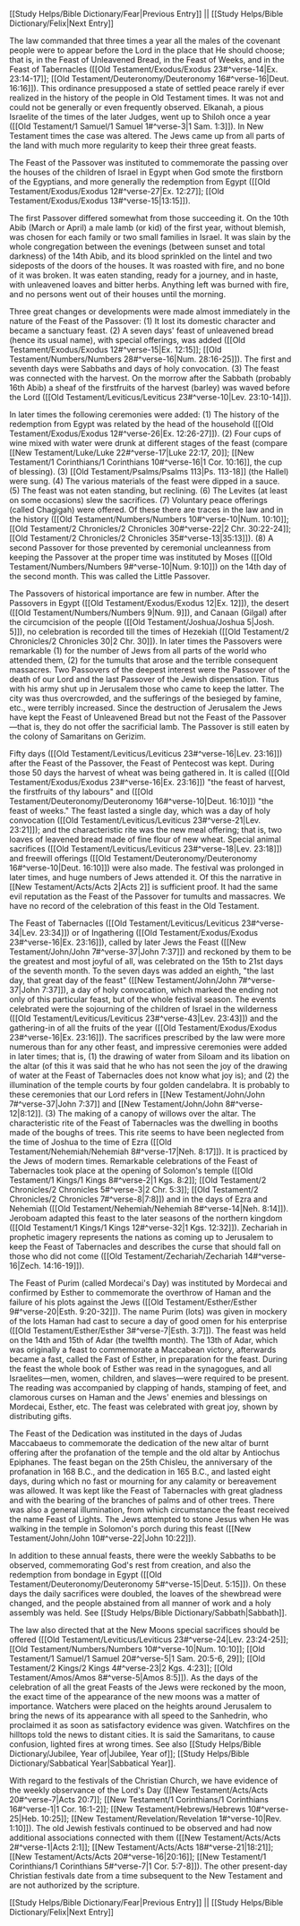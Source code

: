 [[Study Helps/Bible Dictionary/Fear|Previous Entry]]  ||  [[Study Helps/Bible Dictionary/Felix|Next Entry]]

 The law commanded that three times a year all the males of the covenant people were to appear before the Lord in the place that He should choose; that is, in the Feast of Unleavened Bread, in the Feast of Weeks, and in the Feast of Tabernacles ([[Old Testament/Exodus/Exodus 23#^verse-14|Ex. 23:14-17]]; [[Old Testament/Deuteronomy/Deuteronomy 16#^verse-16|Deut. 16:16]]). This ordinance presupposed a state of settled peace rarely if ever realized in the history of the people in Old Testament times. It was not and could not be generally or even frequently observed. Elkanah, a pious Israelite of the times of the later Judges, went up to Shiloh once a year ([[Old Testament/1 Samuel/1 Samuel 1#^verse-3|1 Sam. 1:3]]). In New Testament times the case was altered. The Jews came up from all parts of the land with much more regularity to keep their three great feasts.

 The Feast of the Passover was instituted to commemorate the passing over the houses of the children of Israel in Egypt when God smote the firstborn of the Egyptians, and more generally the redemption from Egypt ([[Old Testament/Exodus/Exodus 12#^verse-27|Ex. 12:27]]; [[Old Testament/Exodus/Exodus 13#^verse-15|13:15]]).

 The first Passover differed somewhat from those succeeding it. On the 10th Abib (March or April) a male lamb (or kid) of the first year, without blemish, was chosen for each family or two small families in Israel. It was slain by the whole congregation between the evenings (between sunset and total darkness) of the 14th Abib, and its blood sprinkled on the lintel and two sideposts of the doors of the houses. It was roasted with fire, and no bone of it was broken. It was eaten standing, ready for a journey, and in haste, with unleavened loaves and bitter herbs. Anything left was burned with fire, and no persons went out of their houses until the morning.

 Three great changes or developments were made almost immediately in the nature of the Feast of the Passover: (1) It lost its domestic character and became a sanctuary feast. (2) A seven days' feast of unleavened bread (hence its usual name), with special offerings, was added ([[Old Testament/Exodus/Exodus 12#^verse-15|Ex. 12:15]]; [[Old Testament/Numbers/Numbers 28#^verse-16|Num. 28:16-25]]). The first and seventh days were Sabbaths and days of holy convocation. (3) The feast was connected with the harvest. On the morrow after the Sabbath (probably 16th Abib) a sheaf of the firstfruits of the harvest (barley) was waved before the Lord ([[Old Testament/Leviticus/Leviticus 23#^verse-10|Lev. 23:10-14]]).

 In later times the following ceremonies were added: (1) The history of the redemption from Egypt was related by the head of the household ([[Old Testament/Exodus/Exodus 12#^verse-26|Ex. 12:26-27]]). (2) Four cups of wine mixed with water were drunk at different stages of the feast (compare [[New Testament/Luke/Luke 22#^verse-17|Luke 22:17, 20]]; [[New Testament/1 Corinthians/1 Corinthians 10#^verse-16|1 Cor. 10:16]], the cup of blessing). (3) [[Old Testament/Psalms/Psalms 113|Ps. 113-18]] (the Hallel) were sung. (4) The various materials of the feast were dipped in a sauce. (5) The feast was not eaten standing, but reclining. (6) The Levites (at least on some occasions) slew the sacrifices. (7) Voluntary peace offerings (called Chagigah) were offered. Of these there are traces in the law and in the history ([[Old Testament/Numbers/Numbers 10#^verse-10|Num. 10:10]]; [[Old Testament/2 Chronicles/2 Chronicles 30#^verse-22|2 Chr. 30:22-24]]; [[Old Testament/2 Chronicles/2 Chronicles 35#^verse-13|35:13]]). (8) A second Passover for those prevented by ceremonial uncleanness from keeping the Passover at the proper time was instituted by Moses ([[Old Testament/Numbers/Numbers 9#^verse-10|Num. 9:10]]) on the 14th day of the second month. This was called the Little Passover.

 The Passovers of historical importance are few in number. After the Passovers in Egypt ([[Old Testament/Exodus/Exodus 12|Ex. 12]]), the desert ([[Old Testament/Numbers/Numbers 9|Num. 9]]), and Canaan (Gilgal) after the circumcision of the people ([[Old Testament/Joshua/Joshua 5|Josh. 5]]), no celebration is recorded till the times of Hezekiah ([[Old Testament/2 Chronicles/2 Chronicles 30|2 Chr. 30]]). In later times the Passovers were remarkable (1) for the number of Jews from all parts of the world who attended them, (2) for the tumults that arose and the terrible consequent massacres. Two Passovers of the deepest interest were the Passover of the death of our Lord and the last Passover of the Jewish dispensation. Titus with his army shut up in Jerusalem those who came to keep the latter. The city was thus overcrowded, and the sufferings of the besieged by famine, etc., were terribly increased. Since the destruction of Jerusalem the Jews have kept the Feast of Unleavened Bread but not the Feast of the Passover—that is, they do not offer the sacrificial lamb. The Passover is still eaten by the colony of Samaritans on Gerizim.

 Fifty days ([[Old Testament/Leviticus/Leviticus 23#^verse-16|Lev. 23:16]]) after the Feast of the Passover, the Feast of Pentecost was kept. During those 50 days the harvest of wheat was being gathered in. It is called ([[Old Testament/Exodus/Exodus 23#^verse-16|Ex. 23:16]]) "the feast of harvest, the firstfruits of thy labours" and ([[Old Testament/Deuteronomy/Deuteronomy 16#^verse-10|Deut. 16:10]]) "the feast of weeks." The feast lasted a single day, which was a day of holy convocation ([[Old Testament/Leviticus/Leviticus 23#^verse-21|Lev. 23:21]]); and the characteristic rite was the new meal offering; that is, two loaves of leavened bread made of fine flour of new wheat. Special animal sacrifices ([[Old Testament/Leviticus/Leviticus 23#^verse-18|Lev. 23:18]]) and freewill offerings ([[Old Testament/Deuteronomy/Deuteronomy 16#^verse-10|Deut. 16:10]]) were also made. The festival was prolonged in later times, and huge numbers of Jews attended it. Of this the narrative in [[New Testament/Acts/Acts 2|Acts 2]] is sufficient proof. It had the same evil reputation as the Feast of the Passover for tumults and massacres. We have no record of the celebration of this feast in the Old Testament.

 The Feast of Tabernacles ([[Old Testament/Leviticus/Leviticus 23#^verse-34|Lev. 23:34]]) or of Ingathering ([[Old Testament/Exodus/Exodus 23#^verse-16|Ex. 23:16]]), called by later Jews the Feast ([[New Testament/John/John 7#^verse-37|John 7:37]]) and reckoned by them to be the greatest and most joyful of all, was celebrated on the 15th to 21st days of the seventh month. To the seven days was added an eighth, "the last day, that great day of the feast" ([[New Testament/John/John 7#^verse-37|John 7:37]]), a day of holy convocation, which marked the ending not only of this particular feast, but of the whole festival season. The events celebrated were the sojourning of the children of Israel in the wilderness ([[Old Testament/Leviticus/Leviticus 23#^verse-43|Lev. 23:43]]) and the gathering-in of all the fruits of the year ([[Old Testament/Exodus/Exodus 23#^verse-16|Ex. 23:16]]). The sacrifices prescribed by the law were more numerous than for any other feast, and impressive ceremonies were added in later times; that is, (1) the drawing of water from Siloam and its libation on the altar (of this it was said that he who has not seen the joy of the drawing of water at the Feast of Tabernacles does not know what joy is); and (2) the illumination of the temple courts by four golden candelabra. It is probably to these ceremonies that our Lord refers in [[New Testament/John/John 7#^verse-37|John 7:37]] and [[New Testament/John/John 8#^verse-12|8:12]]. (3) The making of a canopy of willows over the altar. The characteristic rite of the Feast of Tabernacles was the dwelling in booths made of the boughs of trees. This rite seems to have been neglected from the time of Joshua to the time of Ezra ([[Old Testament/Nehemiah/Nehemiah 8#^verse-17|Neh. 8:17]]). It is practiced by the Jews of modern times. Remarkable celebrations of the Feast of Tabernacles took place at the opening of Solomon's temple ([[Old Testament/1 Kings/1 Kings 8#^verse-2|1 Kgs. 8:2]]; [[Old Testament/2 Chronicles/2 Chronicles 5#^verse-3|2 Chr. 5:3]]; [[Old Testament/2 Chronicles/2 Chronicles 7#^verse-8|7:8]]) and in the days of Ezra and Nehemiah ([[Old Testament/Nehemiah/Nehemiah 8#^verse-14|Neh. 8:14]]). Jeroboam adapted this feast to the later seasons of the northern kingdom ([[Old Testament/1 Kings/1 Kings 12#^verse-32|1 Kgs. 12:32]]). Zechariah in prophetic imagery represents the nations as coming up to Jerusalem to keep the Feast of Tabernacles and describes the curse that should fall on those who did not come ([[Old Testament/Zechariah/Zechariah 14#^verse-16|Zech. 14:16-19]]).

 The Feast of Purim (called Mordecai's Day) was instituted by Mordecai and confirmed by Esther to commemorate the overthrow of Haman and the failure of his plots against the Jews ([[Old Testament/Esther/Esther 9#^verse-20|Esth. 9:20-32]]). The name Purim (lots) was given in mockery of the lots Haman had cast to secure a day of good omen for his enterprise ([[Old Testament/Esther/Esther 3#^verse-7|Esth. 3:7]]). The feast was held on the 14th and 15th of Adar (the twelfth month). The 13th of Adar, which was originally a feast to commemorate a Maccabean victory, afterwards became a fast, called the Fast of Esther, in preparation for the feast. During the feast the whole book of Esther was read in the synagogues, and all Israelites—men, women, children, and slaves—were required to be present. The reading was accompanied by clapping of hands, stamping of feet, and clamorous curses on Haman and the Jews' enemies and blessings on Mordecai, Esther, etc. The feast was celebrated with great joy, shown by distributing gifts.

 The Feast of the Dedication was instituted in the days of Judas Maccabaeus to commemorate the dedication of the new altar of burnt offering after the profanation of the temple and the old altar by Antiochus Epiphanes. The feast began on the 25th Chisleu, the anniversary of the profanation in 168 B.C., and the dedication in 165 B.C., and lasted eight days, during which no fast or mourning for any calamity or bereavement was allowed. It was kept like the Feast of Tabernacles with great gladness and with the bearing of the branches of palms and of other trees. There was also a general illumination, from which circumstance the feast received the name Feast of Lights. The Jews attempted to stone Jesus when He was walking in the temple in Solomon's porch during this feast ([[New Testament/John/John 10#^verse-22|John 10:22]]).

 In addition to these annual feasts, there were the weekly Sabbaths to be observed, commemorating God's rest from creation, and also the redemption from bondage in Egypt ([[Old Testament/Deuteronomy/Deuteronomy 5#^verse-15|Deut. 5:15]]). On these days the daily sacrifices were doubled, the loaves of the shewbread were changed, and the people abstained from all manner of work and a holy assembly was held. See [[Study Helps/Bible Dictionary/Sabbath|Sabbath]].

 The law also directed that at the New Moons special sacrifices should be offered ([[Old Testament/Leviticus/Leviticus 23#^verse-24|Lev. 23:24-25]]; [[Old Testament/Numbers/Numbers 10#^verse-10|Num. 10:10]]; [[Old Testament/1 Samuel/1 Samuel 20#^verse-5|1 Sam. 20:5-6, 29]]; [[Old Testament/2 Kings/2 Kings 4#^verse-23|2 Kgs. 4:23]]; [[Old Testament/Amos/Amos 8#^verse-5|Amos 8:5]]). As the days of the celebration of all the great Feasts of the Jews were reckoned by the moon, the exact time of the appearance of the new moons was a matter of importance. Watchers were placed on the heights around Jerusalem to bring the news of its appearance with all speed to the Sanhedrin, who proclaimed it as soon as satisfactory evidence was given. Watchfires on the hilltops told the news to distant cities. It is said the Samaritans, to cause confusion, lighted fires at wrong times. See also [[Study Helps/Bible Dictionary/Jubilee, Year of|Jubilee, Year of]]; [[Study Helps/Bible Dictionary/Sabbatical Year|Sabbatical Year]].

 With regard to the festivals of the Christian Church, we have evidence of the weekly observance of the Lord's Day ([[New Testament/Acts/Acts 20#^verse-7|Acts 20:7]]; [[New Testament/1 Corinthians/1 Corinthians 16#^verse-1|1 Cor. 16:1-2]]; [[New Testament/Hebrews/Hebrews 10#^verse-25|Heb. 10:25]]; [[New Testament/Revelation/Revelation 1#^verse-10|Rev. 1:10]]). The old Jewish festivals continued to be observed and had now additional associations connected with them ([[New Testament/Acts/Acts 2#^verse-1|Acts 2:1]]; [[New Testament/Acts/Acts 18#^verse-21|18:21]]; [[New Testament/Acts/Acts 20#^verse-16|20:16]]; [[New Testament/1 Corinthians/1 Corinthians 5#^verse-7|1 Cor. 5:7-8]]). The other present-day Christian festivals date from a time subsequent to the New Testament and are not authorized by the scripture.

[[Study Helps/Bible Dictionary/Fear|Previous Entry]]  ||  [[Study Helps/Bible Dictionary/Felix|Next Entry]]